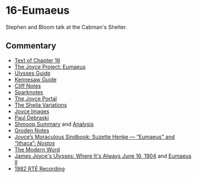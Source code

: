 # 16-Eumaeus

Stephen and Bloom talk at the Cabman's Shelter.

## Commentary

- [Text of Chapter 16](http://www.online-literature.com/james_joyce/ulysses/16/)
- [The Joyce Project: Eumaeus](http://m.joyceproject.com/chapters/eumaeus.html)
- [Ulysses Guide](http://www.ulyssesguide.com/16-eumaeus)
- [Kennesaw Guide](http://web.archive.org/web/20120515105005/http://ksumail.kennesaw.edu:80/~mglosup/ulysses/eumaeus.htm)
- [Cliff Notes](http://www.cliffsnotes.com/literature/u/ulysses/summary-and-analysis/chapter-16)
- [Sparknotes](http://www.sparknotes.com/lit/ulysses/section16/)
- [The Joyce Portal](http://web.archive.org/web/20130409060521/http://www.robotwisdom.com/jaj/ulysses/index.html#eumaeus)
- [The Sheila Variations](http://www.sheilaomalley.com/?p=7631)
- [Joyce Images](http://www.joyceimages.com/chapter/16/)
- [Paul Debraski](https://ijustreadaboutthat.com/2010/08/23/james-joyce%e2%80%93week-7-ulysses-1922-eumaeus-ithaca/)
- [Shmoop Summary](https://www.shmoop.com/study-guides/literature/ulysses-joyce/summary/episode-16-eumaeus) and [Analysis](https://www.shmoop.com/study-guides/literature/ulysses-joyce/summary/eumaeus-analysis)
- [Groden Notes](http://www.michaelgroden.com/notes/open16.html)
- [Joyce’s Moraculous Sindbook: Suzette Henke — “Eumaeus” and “Ithaca”: *Nostos*](https://kb.osu.edu/bitstream/handle/1811/24647/JOYCES_MORACULOUS_SINDBOOK.pdf?sequence=1&isAllowed=y)
- [The Modern Word](http://web.archive.org/web/20150423131232/http://www.themodernword.com/joyce/)
- [James Joyce's Ulysses: Where It's Always June 16, 1904](http://loki.stockton.edu/~kinsellt/projects/ulysses/storyReader$52.html) and [Eumaeus II](http://loki.stockton.edu/~kinsellt/projects/ulysses/storyReader$60.html)
- [1982 RTÉ Recording](https://archive.org/download/Ulysses-Audiobook-Merged/16__Eumaeus.mp3)
